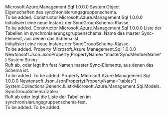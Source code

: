 <Type Name="SyncGroupSchema" FullName="Microsoft.Azure.Management.Sql.Models.SyncGroupSchema">
  <TypeSignature Language="C#" Value="public class SyncGroupSchema" />
  <TypeSignature Language="ILAsm" Value=".class public auto ansi beforefieldinit SyncGroupSchema extends System.Object" />
  <TypeSignature Language="DocId" Value="T:Microsoft.Azure.Management.Sql.Models.SyncGroupSchema" />
  <TypeSignature Language="VB.NET" Value="Public Class SyncGroupSchema" />
  <TypeSignature Language="F#" Value="type SyncGroupSchema = class" />
  <AssemblyInfo>
    <AssemblyName>Microsoft.Azure.Management.Sql</AssemblyName>
    <AssemblyVersion>1.0.0.0</AssemblyVersion>
  </AssemblyInfo>
  <Base>
    <BaseTypeName>System.Object</BaseTypeName>
  </Base>
  <Interfaces />
  <Docs>
    <summary>
            Eigenschaften des synchronisierungsgruppenschema.
            </summary>
    <remarks>To be added.</remarks>
  </Docs>
  <Members>
    <Member MemberName=".ctor">
      <MemberSignature Language="C#" Value="public SyncGroupSchema ();" />
      <MemberSignature Language="ILAsm" Value=".method public hidebysig specialname rtspecialname instance void .ctor() cil managed" />
      <MemberSignature Language="DocId" Value="M:Microsoft.Azure.Management.Sql.Models.SyncGroupSchema.#ctor" />
      <MemberSignature Language="VB.NET" Value="Public Sub New ()" />
      <MemberType>Constructor</MemberType>
      <AssemblyInfo>
        <AssemblyName>Microsoft.Azure.Management.Sql</AssemblyName>
        <AssemblyVersion>1.0.0.0</AssemblyVersion>
      </AssemblyInfo>
      <Parameters />
      <Docs>
        <summary>
            Initialisiert eine neue Instanz der SyncGroupSchema-Klasse.
            </summary>
        <remarks>To be added.</remarks>
      </Docs>
    </Member>
    <Member MemberName=".ctor">
      <MemberSignature Language="C#" Value="public SyncGroupSchema (System.Collections.Generic.IList&lt;Microsoft.Azure.Management.Sql.Models.SyncGroupSchemaTable&gt; tables = null, string masterSyncMemberName = null);" />
      <MemberSignature Language="ILAsm" Value=".method public hidebysig specialname rtspecialname instance void .ctor(class System.Collections.Generic.IList`1&lt;class Microsoft.Azure.Management.Sql.Models.SyncGroupSchemaTable&gt; tables, string masterSyncMemberName) cil managed" />
      <MemberSignature Language="DocId" Value="M:Microsoft.Azure.Management.Sql.Models.SyncGroupSchema.#ctor(System.Collections.Generic.IList{Microsoft.Azure.Management.Sql.Models.SyncGroupSchemaTable},System.String)" />
      <MemberSignature Language="VB.NET" Value="Public Sub New (Optional tables As IList(Of SyncGroupSchemaTable) = null, Optional masterSyncMemberName As String = null)" />
      <MemberSignature Language="F#" Value="new Microsoft.Azure.Management.Sql.Models.SyncGroupSchema : System.Collections.Generic.IList&lt;Microsoft.Azure.Management.Sql.Models.SyncGroupSchemaTable&gt; * string -&gt; Microsoft.Azure.Management.Sql.Models.SyncGroupSchema" Usage="new Microsoft.Azure.Management.Sql.Models.SyncGroupSchema (tables, masterSyncMemberName)" />
      <MemberType>Constructor</MemberType>
      <AssemblyInfo>
        <AssemblyName>Microsoft.Azure.Management.Sql</AssemblyName>
        <AssemblyVersion>1.0.0.0</AssemblyVersion>
      </AssemblyInfo>
      <Parameters>
        <Parameter Name="tables" Type="System.Collections.Generic.IList&lt;Microsoft.Azure.Management.Sql.Models.SyncGroupSchemaTable&gt;" />
        <Parameter Name="masterSyncMemberName" Type="System.String" />
      </Parameters>
      <Docs>
        <param name="tables">Liste der Tabellen im synchronisierungsgruppenschema.</param>
        <param name="masterSyncMemberName">Name des master Sync-Element, aus denen das Schema ist.</param>
        <summary>
            Initialisiert eine neue Instanz der SyncGroupSchema-Klasse.
            </summary>
        <remarks>To be added.</remarks>
      </Docs>
    </Member>
    <Member MemberName="MasterSyncMemberName">
      <MemberSignature Language="C#" Value="public string MasterSyncMemberName { get; set; }" />
      <MemberSignature Language="ILAsm" Value=".property instance string MasterSyncMemberName" />
      <MemberSignature Language="DocId" Value="P:Microsoft.Azure.Management.Sql.Models.SyncGroupSchema.MasterSyncMemberName" />
      <MemberSignature Language="VB.NET" Value="Public Property MasterSyncMemberName As String" />
      <MemberSignature Language="F#" Value="member this.MasterSyncMemberName : string with get, set" Usage="Microsoft.Azure.Management.Sql.Models.SyncGroupSchema.MasterSyncMemberName" />
      <MemberType>Property</MemberType>
      <AssemblyInfo>
        <AssemblyName>Microsoft.Azure.Management.Sql</AssemblyName>
        <AssemblyVersion>1.0.0.0</AssemblyVersion>
      </AssemblyInfo>
      <Attributes>
        <Attribute>
          <AttributeName>Newtonsoft.Json.JsonProperty(PropertyName="masterSyncMemberName")</AttributeName>
        </Attribute>
      </Attributes>
      <ReturnValue>
        <ReturnType>System.String</ReturnType>
      </ReturnValue>
      <Docs>
        <summary>
            Ruft ab, oder legt ihn fest Namen master Sync-Elements, aus denen das Schema ist.
            </summary>
        <value>To be added.</value>
        <remarks>To be added.</remarks>
      </Docs>
    </Member>
    <Member MemberName="Tables">
      <MemberSignature Language="C#" Value="public System.Collections.Generic.IList&lt;Microsoft.Azure.Management.Sql.Models.SyncGroupSchemaTable&gt; Tables { get; set; }" />
      <MemberSignature Language="ILAsm" Value=".property instance class System.Collections.Generic.IList`1&lt;class Microsoft.Azure.Management.Sql.Models.SyncGroupSchemaTable&gt; Tables" />
      <MemberSignature Language="DocId" Value="P:Microsoft.Azure.Management.Sql.Models.SyncGroupSchema.Tables" />
      <MemberSignature Language="VB.NET" Value="Public Property Tables As IList(Of SyncGroupSchemaTable)" />
      <MemberSignature Language="F#" Value="member this.Tables : System.Collections.Generic.IList&lt;Microsoft.Azure.Management.Sql.Models.SyncGroupSchemaTable&gt; with get, set" Usage="Microsoft.Azure.Management.Sql.Models.SyncGroupSchema.Tables" />
      <MemberType>Property</MemberType>
      <AssemblyInfo>
        <AssemblyName>Microsoft.Azure.Management.Sql</AssemblyName>
        <AssemblyVersion>1.0.0.0</AssemblyVersion>
      </AssemblyInfo>
      <Attributes>
        <Attribute>
          <AttributeName>Newtonsoft.Json.JsonProperty(PropertyName="tables")</AttributeName>
        </Attribute>
      </Attributes>
      <ReturnValue>
        <ReturnType>System.Collections.Generic.IList&lt;Microsoft.Azure.Management.Sql.Models.SyncGroupSchemaTable&gt;</ReturnType>
      </ReturnValue>
      <Docs>
        <summary>
            Ruft ab oder legt die Liste der Tabellen im synchronisierungsgruppenschema fest.
            </summary>
        <value>To be added.</value>
        <remarks>To be added.</remarks>
      </Docs>
    </Member>
  </Members>
</Type>
